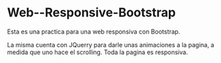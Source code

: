 # Web--Responsive-Bootstrap
Esta es una practica para una web responsiva con Bootstrap.

La misma cuenta con JQuerry para darle unas animaciones a la pagina, a medida que uno hace el scrolling.
Toda la pagina es responsiva.
